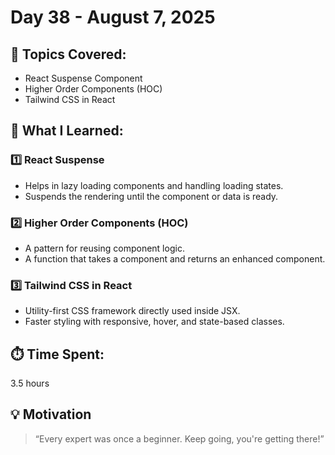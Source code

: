 # Day 38 - August 7, 2025

## 📘 Topics Covered:
- React Suspense Component
- Higher Order Components (HOC)
- Tailwind CSS in React

## 🧠 What I Learned:

### 1️⃣ React Suspense
- Helps in lazy loading components and handling loading states.
- Suspends the rendering until the component or data is ready.

### 2️⃣ Higher Order Components (HOC)

* A pattern for reusing component logic.
* A function that takes a component and returns an enhanced component.

### 3️⃣ Tailwind CSS in React

* Utility-first CSS framework directly used inside JSX.
* Faster styling with responsive, hover, and state-based classes.

## ⏱️ Time Spent:

3.5 hours

## 💡 Motivation 

> “Every expert was once a beginner. Keep going, you're getting there!” 
